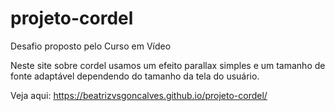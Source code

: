 # projeto-cordel
 Desafio proposto pelo Curso em Vídeo

Neste site sobre cordel usamos um efeito parallax simples e um tamanho de fonte adaptável dependendo do tamanho da tela do usuário.

Veja aqui: https://beatrizvsgoncalves.github.io/projeto-cordel/